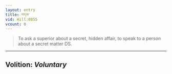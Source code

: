 ```yaml
---
layout: entry
title: བདམ་
vid: Hill:0855
vcount: 0
---
```

> To ask a superior about a secret, hidden affair, to speak to a person about a secret matter DS\.

---
Volition: _Voluntary_
---

